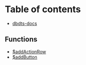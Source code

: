 # Table of contents

* [dbdts-docs](README.md)

## Functions

* [$addActionRow](functions/addactionrow.md)
* [$addButton](functions/usdaddbutton.md)

